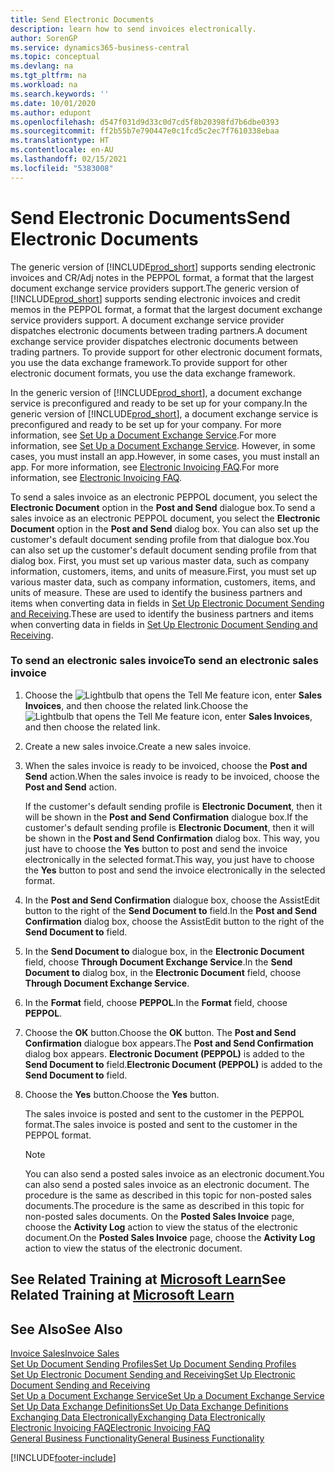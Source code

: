 ```yaml
---
title: Send Electronic Documents
description: learn how to send invoices electronically.
author: SorenGP
ms.service: dynamics365-business-central
ms.topic: conceptual
ms.devlang: na
ms.tgt_pltfrm: na
ms.workload: na
ms.search.keywords: ''
ms.date: 10/01/2020
ms.author: edupont
ms.openlocfilehash: d547f031d9d33c0d7cd5f8b20398fd7b6dbe0393
ms.sourcegitcommit: ff2b55b7e790447e0c1fcd5c2ec7f7610338ebaa
ms.translationtype: HT
ms.contentlocale: en-AU
ms.lasthandoff: 02/15/2021
ms.locfileid: "5383008"
---
```

# <a name="send-electronic-documents"></a><span data-ttu-id="2c1d5-103">Send Electronic Documents</span><span class="sxs-lookup"><span data-stu-id="2c1d5-103">Send Electronic Documents</span></span>

<span data-ttu-id="2c1d5-104">The generic version of [!INCLUDE[prod_short](includes/prod_short.md)] supports sending electronic invoices and CR/Adj notes in the PEPPOL format, a format that the largest document exchange service providers support.</span><span class="sxs-lookup"><span data-stu-id="2c1d5-104">The generic version of [!INCLUDE[prod_short](includes/prod_short.md)] supports sending electronic invoices and credit memos in the PEPPOL format, a format that the largest document exchange service providers support.</span></span> <span data-ttu-id="2c1d5-105">A document exchange service provider dispatches electronic documents between trading partners.</span><span class="sxs-lookup"><span data-stu-id="2c1d5-105">A document exchange service provider dispatches electronic documents between trading partners.</span></span> <span data-ttu-id="2c1d5-106">To provide support for other electronic document formats, you use the data exchange framework.</span><span class="sxs-lookup"><span data-stu-id="2c1d5-106">To provide support for other electronic document formats, you use the data exchange framework.</span></span>  

 <span data-ttu-id="2c1d5-107">In the generic version of [!INCLUDE[prod_short](includes/prod_short.md)], a document exchange service is preconfigured and ready to be set up for your company.</span><span class="sxs-lookup"><span data-stu-id="2c1d5-107">In the generic version of [!INCLUDE[prod_short](includes/prod_short.md)], a document exchange service is preconfigured and ready to be set up for your company.</span></span> <span data-ttu-id="2c1d5-108">For more information, see [Set Up a Document Exchange Service](across-how-to-set-up-a-document-exchange-service.md).</span><span class="sxs-lookup"><span data-stu-id="2c1d5-108">For more information, see [Set Up a Document Exchange Service](across-how-to-set-up-a-document-exchange-service.md).</span></span> <span data-ttu-id="2c1d5-109">However, in some cases, you must install an app.</span><span class="sxs-lookup"><span data-stu-id="2c1d5-109">However, in some cases, you must install an app.</span></span> <span data-ttu-id="2c1d5-110">For more information, see [Electronic Invoicing FAQ](faq-electronic-invoicing.yml).</span><span class="sxs-lookup"><span data-stu-id="2c1d5-110">For more information, see [Electronic Invoicing FAQ](faq-electronic-invoicing.yml).</span></span>  

 <span data-ttu-id="2c1d5-111">To send a sales invoice as an electronic PEPPOL document, you select the **Electronic Document** option in the **Post and Send** dialogue box.</span><span class="sxs-lookup"><span data-stu-id="2c1d5-111">To send a sales invoice as an electronic PEPPOL document, you select the **Electronic Document** option in the **Post and Send** dialog box.</span></span> <span data-ttu-id="2c1d5-112">You can also set up the customer's default document sending profile from that dialogue box.</span><span class="sxs-lookup"><span data-stu-id="2c1d5-112">You can also set up the customer's default document sending profile from that dialog box.</span></span> <span data-ttu-id="2c1d5-113">First, you must set up various master data, such as company information, customers, items, and units of measure.</span><span class="sxs-lookup"><span data-stu-id="2c1d5-113">First, you must set up various master data, such as company information, customers, items, and units of measure.</span></span> <span data-ttu-id="2c1d5-114">These are used to identify the business partners and items when converting data in fields in [Set Up Electronic Document Sending and Receiving](across-how-to-set-up-electronic-document-sending-and-receiving.md).</span><span class="sxs-lookup"><span data-stu-id="2c1d5-114">These are used to identify the business partners and items when converting data in fields in [Set Up Electronic Document Sending and Receiving](across-how-to-set-up-electronic-document-sending-and-receiving.md).</span></span>  

### <a name="to-send-an-electronic-sales-invoice"></a><span data-ttu-id="2c1d5-115">To send an electronic sales invoice</span><span class="sxs-lookup"><span data-stu-id="2c1d5-115">To send an electronic sales invoice</span></span>

1. <span data-ttu-id="2c1d5-116">Choose the ![Lightbulb that opens the Tell Me feature](media/ui-search/search_small.png "Tell me what you want to do") icon, enter **Sales Invoices**, and then choose the related link.</span><span class="sxs-lookup"><span data-stu-id="2c1d5-116">Choose the ![Lightbulb that opens the Tell Me feature](media/ui-search/search_small.png "Tell me what you want to do") icon, enter **Sales Invoices**, and then choose the related link.</span></span>  

2. <span data-ttu-id="2c1d5-117">Create a new sales invoice.</span><span class="sxs-lookup"><span data-stu-id="2c1d5-117">Create a new sales invoice.</span></span>  

3. <span data-ttu-id="2c1d5-118">When the sales invoice is ready to be invoiced, choose the **Post and Send** action.</span><span class="sxs-lookup"><span data-stu-id="2c1d5-118">When the sales invoice is ready to be invoiced, choose the **Post and Send** action.</span></span>  

     <span data-ttu-id="2c1d5-119">If the customer's default sending profile is **Electronic Document**, then it will be shown in the **Post and Send Confirmation** dialogue box.</span><span class="sxs-lookup"><span data-stu-id="2c1d5-119">If the customer's default sending profile is **Electronic Document**, then it will be shown in the **Post and Send Confirmation** dialog box.</span></span> <span data-ttu-id="2c1d5-120">This way, you just have to choose the **Yes** button to post and send the invoice electronically in the selected format.</span><span class="sxs-lookup"><span data-stu-id="2c1d5-120">This way, you just have to choose the **Yes** button to post and send the invoice electronically in the selected format.</span></span>  

4. <span data-ttu-id="2c1d5-121">In the **Post and Send Confirmation** dialogue box, choose the AssistEdit button to the right of the **Send Document to** field.</span><span class="sxs-lookup"><span data-stu-id="2c1d5-121">In the **Post and Send Confirmation** dialog box, choose the AssistEdit button to the right of the **Send Document to** field.</span></span>  

5. <span data-ttu-id="2c1d5-122">In the **Send Document to** dialogue box, in the **Electronic Document** field, choose **Through Document Exchange Service**.</span><span class="sxs-lookup"><span data-stu-id="2c1d5-122">In the **Send Document to** dialog box, in the **Electronic Document** field, choose **Through Document Exchange Service**.</span></span>  

6. <span data-ttu-id="2c1d5-123">In the **Format** field, choose **PEPPOL**.</span><span class="sxs-lookup"><span data-stu-id="2c1d5-123">In the **Format** field, choose **PEPPOL**.</span></span>  

7. <span data-ttu-id="2c1d5-124">Choose the **OK** button.</span><span class="sxs-lookup"><span data-stu-id="2c1d5-124">Choose the **OK** button.</span></span> <span data-ttu-id="2c1d5-125">The **Post and Send Confirmation** dialogue box appears.</span><span class="sxs-lookup"><span data-stu-id="2c1d5-125">The **Post and Send Confirmation** dialog box appears.</span></span> <span data-ttu-id="2c1d5-126">**Electronic Document (PEPPOL)** is added to the **Send Document to** field.</span><span class="sxs-lookup"><span data-stu-id="2c1d5-126">**Electronic Document (PEPPOL)** is added to the **Send Document to** field.</span></span>  

8. <span data-ttu-id="2c1d5-127">Choose the **Yes** button.</span><span class="sxs-lookup"><span data-stu-id="2c1d5-127">Choose the **Yes** button.</span></span>  

     <span data-ttu-id="2c1d5-128">The sales invoice is posted and sent to the customer in the PEPPOL format.</span><span class="sxs-lookup"><span data-stu-id="2c1d5-128">The sales invoice is posted and sent to the customer in the PEPPOL format.</span></span>  

    > [!NOTE]  
    >  <span data-ttu-id="2c1d5-129">You can also send a posted sales invoice as an electronic document.</span><span class="sxs-lookup"><span data-stu-id="2c1d5-129">You can also send a posted sales invoice as an electronic document.</span></span> <span data-ttu-id="2c1d5-130">The procedure is the same as described in this topic for non-posted sales documents.</span><span class="sxs-lookup"><span data-stu-id="2c1d5-130">The procedure is the same as described in this topic for non-posted sales documents.</span></span> <span data-ttu-id="2c1d5-131">On the **Posted Sales Invoice** page, choose the **Activity Log** action to view the status of the electronic document.</span><span class="sxs-lookup"><span data-stu-id="2c1d5-131">On the **Posted Sales Invoice** page, choose the **Activity Log** action to view the status of the electronic document.</span></span>  

## <a name="see-related-training-at-microsoft-learn"></a><span data-ttu-id="2c1d5-132">See Related Training at [Microsoft Learn](/learn/modules/electronic-documents-dynamics-365-business-central/index)</span><span class="sxs-lookup"><span data-stu-id="2c1d5-132">See Related Training at [Microsoft Learn](/learn/modules/electronic-documents-dynamics-365-business-central/index)</span></span>

## <a name="see-also"></a><span data-ttu-id="2c1d5-133">See Also</span><span class="sxs-lookup"><span data-stu-id="2c1d5-133">See Also</span></span>

[<span data-ttu-id="2c1d5-134">Invoice Sales</span><span class="sxs-lookup"><span data-stu-id="2c1d5-134">Invoice Sales</span></span>](sales-how-invoice-sales.md)  
[<span data-ttu-id="2c1d5-135">Set Up Document Sending Profiles</span><span class="sxs-lookup"><span data-stu-id="2c1d5-135">Set Up Document Sending Profiles</span></span>](sales-how-setup-document-send-profiles.md)  
[<span data-ttu-id="2c1d5-136">Set Up Electronic Document Sending and Receiving</span><span class="sxs-lookup"><span data-stu-id="2c1d5-136">Set Up Electronic Document Sending and Receiving</span></span>](across-how-to-set-up-electronic-document-sending-and-receiving.md)  
[<span data-ttu-id="2c1d5-137">Set Up a Document Exchange Service</span><span class="sxs-lookup"><span data-stu-id="2c1d5-137">Set Up a Document Exchange Service</span></span>](across-how-to-set-up-a-document-exchange-service.md)  
[<span data-ttu-id="2c1d5-138">Set Up Data Exchange Definitions</span><span class="sxs-lookup"><span data-stu-id="2c1d5-138">Set Up Data Exchange Definitions</span></span>](across-how-to-set-up-data-exchange-definitions.md)  
[<span data-ttu-id="2c1d5-139">Exchanging Data Electronically</span><span class="sxs-lookup"><span data-stu-id="2c1d5-139">Exchanging Data Electronically</span></span>](across-data-exchange.md)  
[<span data-ttu-id="2c1d5-140">Electronic Invoicing FAQ</span><span class="sxs-lookup"><span data-stu-id="2c1d5-140">Electronic Invoicing FAQ</span></span>](faq-electronic-invoicing.yml)  
[<span data-ttu-id="2c1d5-141">General Business Functionality</span><span class="sxs-lookup"><span data-stu-id="2c1d5-141">General Business Functionality</span></span>](ui-across-business-areas.md)  


[!INCLUDE[footer-include](includes/footer-banner.md)]